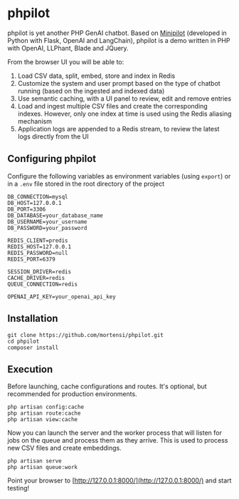 # phpilot

phpilot is yet another PHP GenAI chatbot. Based on [Minipilot](https://github.com/redis/minipilot) (developed in Python with Flask, OpenAI and LangChain), phpilot is a demo written in PHP with OpenAI, LLPhant, Blade and JQuery. 

From the browser UI you will be able to:

1. Load CSV data, split, embed, store and index in Redis
2. Customize the system and user prompt based on the type of chatbot running (based on the ingested and indexed data)
3. Use semantic caching, with a UI panel to review, edit and remove entries
4. Load and ingest multiple CSV files and create the corresponding indexes. However, only one index at time is used using the Redis aliasing mechanism
5. Application logs are appended to a Redis stream, to review the latest logs directly from the UI


## Configuring phpilot

Configure the following variables as environment variables (using `export`) or in a `.env` file stored in the root directory of the project

```
DB_CONNECTION=mysql
DB_HOST=127.0.0.1
DB_PORT=3306
DB_DATABASE=your_database_name
DB_USERNAME=your_username
DB_PASSWORD=your_password

REDIS_CLIENT=predis
REDIS_HOST=127.0.0.1
REDIS_PASSWORD=null
REDIS_PORT=6379

SESSION_DRIVER=redis
CACHE_DRIVER=redis
QUEUE_CONNECTION=redis

OPENAI_API_KEY=your_openai_api_key
```


## Installation

```
git clone https://github.com/mortensi/phpilot.git
cd phpilot
composer install
```


## Execution

Before launching, cache configurations and routes. It's optional, but recommended for production environments.

```
php artisan config:cache
php artisan route:cache
php artisan view:cache
```

Now you can launch the server and the worker process that will listen for jobs on the queue and process them as they arrive. This is used to process new CSV files and create embeddings.

```
php artisan serve
php artisan queue:work
```

Point your browser to [http://127.0.0.1:8000/](http://127.0.0.1:8000/) and start testing!